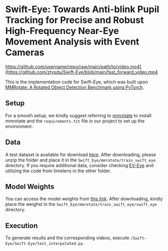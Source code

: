 # Swift-Eye: Towards Anti-blink Pupil Tracking for Precise and Robust High-Frequency Near-Eye Movement Analysis with Event Cameras

https://github.com/username/repo/raw/main/path/to/video.mp4](https://github.com/ztysdu/Swift-Eye/blob/main/fast_forward_video.mp4

This is the implementation code for Swift-Eye, which was built upon [MMRotate: A Rotated Object Detection Benchmark using PyTorch](https://arxiv.org/pdf/2204.13317.pdf).

## Setup
For a smooth setup, we kindly suggest referring to [mmrotate](https://github.com/open-mmlab/mmrotate) to install mmrotate and the `requirements.txt` file in our project to set up the environment.

## Data
A test dataset is available for download [here](https://drive.google.com/drive/folders/1YXePrgSWd677JOKhVu9X_PUzqwv4D_49?usp=sharing). After downloading, please unzip the folder and place it in the `Swift_Eye/mmrotate/train_swift_eye` directory. If you require additional data, consider checking [EV-Eye](https://github.com/Ningreka/EV-Eye) and utilizing the code from timelens in the other folder.

## Model Weights
You can access the model weights from [this link](https://drive.google.com/file/d/1MprhEY5HoQKO-ZuFl7q_JyCu5l4oU_Zx/view?usp=sharing). After downloading, kindly place the weighst in the `Swift_Eye/mmrotate/train_swift_eye/swift_eye` directory.

## Execution
To generate results and the corresponding videos, execute `/Swift-Eye/Swift-Eye/test_interpolated.py`.


